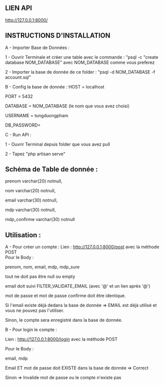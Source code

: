 ## LIEN API

http://127.0.0.1:8000/

## INSTRUCTIONS D'INSTALLATION

A - Importer Base de Données :&nbsp;

1 - Ouvrir Terminale et créer une table avec le commande : "psql -c "create database NOM_DATABASE" avec NOM_DATABASE comme vous preferez&nbsp;

2 - Importer la base de donnée de ce folder : "psql -d NOM_DATABASE -f account.sql"

B - Config la base de donnée :
HOST = localhost&nbsp;

PORT = 5432&nbsp;

DATABASE = NOM_DATABASE (le nom que vous avez choisi)&nbsp;

USERNAME = tungduongpham&nbsp;

DB_PASSWORD=&nbsp;

C - Run API :&nbsp;

1 - Ouvrir Terminal depuis folder que vous avez pull&nbsp;

2 - Tapez "php artisan serve"&nbsp;

## Schéma de Table de donnée :

prenom varchar(20) notnull,&nbsp;

nom varchar(20) notnull,&nbsp;

email varchar(30) notnull,&nbsp;

mdp varchar(30) notnull,&nbsp;

mdp_confirme varchar(30) notnull&nbsp;


## Utilisation :

A - Pour créer un compte :
Lien : http://127.0.0.1:8000/post avec la méthode POST <br/>
Pour le Body :&nbsp;

prenom, nom, email, mdp, mdp_sure&nbsp;

tout ne doit pas être null ou empty&nbsp;

email doit suivi FILTER_VALIDATE_EMAIL (avec '@' et un lien après '@')&nbsp;

mot de passe et mot de passe confirme doit être identique.&nbsp;

Si l'email existe déjà dedans la base de donnée => EMAIL est déjà utilisé et vous ne pouvez pas l'utiliser.&nbsp;

Sinon, le compte sera enregistré dans la base de donnée.

B - Pour login le compte :&nbsp;

Lien : http://127.0.0.1:8000/login avec la méthode POST&nbsp;

Pour le Body :&nbsp;

email, mdp&nbsp;

Email ET mot de passe doit EXISTE dans la base de donnée => Correct&nbsp;

Sinon => Invalide mot de passe ou le compte n'existe pas
